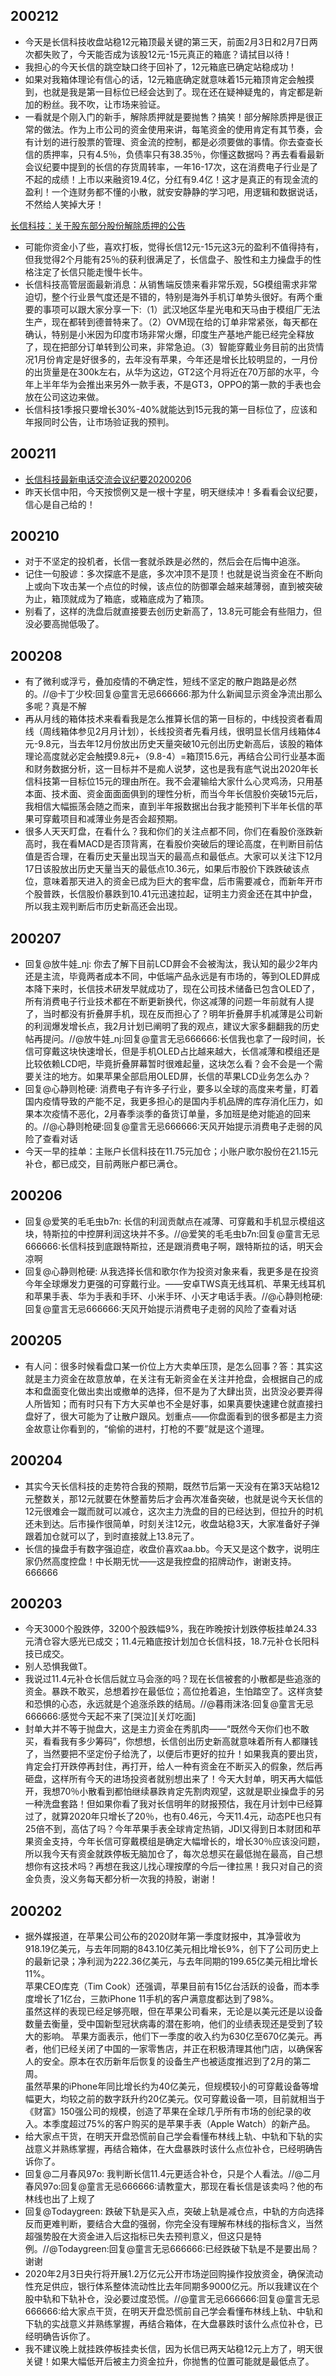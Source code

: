 ## 200212
- 今天是长信科技收盘站稳12元箱顶最关键的第三天，前面2月3日和2月7日两次都失败了，今天能否成为该股12元-15元真正的箱底？请拭目以待！
- 我担心的今天长信的跳空缺口终于回补了，12元箱底已确定站稳成功！
- 如果对我箱体理论有信心的话，12元箱底确定就意味着15元箱顶肯定会触摸到，也就是我是第一目标位已经会达到了。现在还在疑神疑鬼的，肯定都是新加的粉丝。我不吹，让市场来验证。
- 一看就是个刚入门的新手，解除质押就是要抛售？搞笑！部分解除质押是很正常的做法。作为上市公司的资金使用来讲，每笔资金的使用肯定有其节奏，会有计划的进行股票的管理、资金流的控制，都是必须要做的事情。你去查查长信的质押率，只有4.5％，负债率只有38.35％，你懂这数据吗？再去看看最新会议纪要中提到的长信的存货周转率，一年16-17次，这在消费电子行业是了不起的成绩！上市以来融资19.4亿，分红有9.4亿！这才是真正的有现金流的盈利！一个连财务都不懂的小散，就安安静静的学习吧，用逻辑和数据说话，不然给人笑掉大牙！  

[长信科技：关于股东部分股份解除质押的公告](http://static.cninfo.com.cn/finalpage/2020-02-12/1207301686.PDF)  
- 可能你资金小了些，喜欢打板，觉得长信12元-15元这3元的盈利不值得持有，但我觉得2个月能有25％的获利很满足了，长信盘子、股性和主力操盘手的性格注定了长信只能走慢牛长牛。  
- 长信科技高管层面最新消息：从销售端反馈来看非常乐观，5G模组需求非常迫切，整个行业景气度还是不错的，特别是海外手机订单势头很好。有两个重要的事项可以跟大家分享一下:（1）武汉地区华星光电和天马由于模组厂无法生产，现在都转到德普特来了。（2）OVM现在给的订单非常紧张，每天都在确认，特别是小米因为印度市场非常火爆，印度生产基地产能已经完全释放了，现在把部分订单转到公司来，非常急迫。（3）智能穿戴业务目前的出货情况1月份肯定是好很多的，去年没有苹果，今年还是增长比较明显的，一月份的出货量是在300k左右，从华为这边，GT2这个月将近在70万部的水平，今年上半年华为会推出来另外一款手表，不是GT3，OPPO的第一款的手表也会放在公司这边来做。  
- 长信科技1季报只要增长30%-40%就能达到15元我的第一目标位了，应该和年报同时公告，让市场验证我的预判。

## 200211
- [长信科技最新电话交流会议纪要20200206](.\300088\长信科技最新电话交流会议纪要20200206.md)
- 昨天长信中阳，今天按惯例又是一根十字星，明天继续冲！多看看会议纪要，信心是自己给的！

## 200210
- 对于不坚定的投机者，长信一套就杀跌是必然的，然后会在后悔中追涨。
- 记住一句股谚：多次探底不是底，多次冲顶不是顶！也就是说当资金在不断向上或向下攻击某一个点位的时候，该点位的防御罩会越来越薄弱，直到被突破为止，箱顶就成为了箱底，或箱底成为了箱顶。
- 别看了，这样的洗盘后就直接要去创历史新高了，13.8元可能会有些阻力，但没必要高抛低吸了。

## 200208
- 有了微利或浮亏，叠加疫情的不确定性，短线不坚定的散户跑路是必然的。//@卡丁少校:回复@童言无忌666666:那为什么新闻显示资金净流出那么多呢？真是不解
- 再从月线的箱体技术来看看我是怎么推算长信的第一目标的，中线投资者看周线（周线箱体参见2月月计划），长线投资者先看月线，很明显长信月线箱体4元-9.8元，当去年12月份放出历史天量突破10元创出历史新高后，该股的箱体理论高度就必定会触摸9.8元+（9.8-4）=箱顶15.6元，再结合公司行业基本面和财务数据分析，这一目标并不是痴人说梦，这也是我有底气说出2020年长信科技第一目标位15元的理由所在。我不会灌输给大家什么心灵鸡汤，只用基本面、技术面、资金面面面俱到的理性分析，而当今年长信股价突破15元后，我相信大幅振荡会随之而来，直到半年报数据出台我才能预判下半年长信的苹果可穿戴项目和减薄业务是否会超预期。
- 很多人天天盯盘，在看什么？我和你们的关注点都不同，你们在看股价涨跌新高时，我在看MACD是否顶背离，在看股价突破后的理论高度，在判断目前估值是否合理，在看历史天量出现当天的最高点和最低点。大家可以关注下12月17日该股放出历史天量当天的最低点10.36元，如果后市股价下跌跌破该点位，意味着那天进入的资金已成为巨大的套牢盘，后市需要减仓，而新年开市个股普跌，长信股价暴跌到10.41元迅速拉起，证明主力资金还在其中护盘，所以我主观判断后市历史新高还会出现。

## 200207
- 回复@放牛娃_nj: 你去了解下目前LCD屛会不会被淘汰，我认知的最少2年内还是主流，毕竟两者成本不同，中低端产品永远是有市场的，等到OLED屛成本降下来时，长信技术研发早就成功了，现在公司技术储备已包含OLED了，所有消费电子行业技术都在不断更新换代，你这减薄的问题一年前就有人提了，当时都没有折叠屏手机，现在反而担心了？明年折叠屏手机减薄是公司新的利润爆发增长点，我2月计划已阐明了我的观点，建议大家多翻翻我的历史帖再提问。//@放牛娃_nj:回复@童言无忌666666:长信我也拿了一段时间，长信可穿戴这块快速增长，但是手机OLED占比越来越大，长信减薄和模组还是比较依赖LCD吧，毕竟折叠屏幕暂时很难起量，这块怎么看？会不会是一个需要关注的地方。如果苹果全部启用OLED屏，长信的苹果LCD业务怎么办？
- 回复@心静则枪硬: 消费电子有许多子行业，要多以全球的高度来考量，盯着国内疫情导致的产能不足，我更多担心的是国内手机品牌的库存消化压力，如果本次疫情不恶化，2月春季淡季的备货订单量，多加班是绝对能追的回来的。//@心静则枪硬:回复@童言无忌666666:天风开始提示消费电子走弱的风险了查看对话
- 今天一早的挂单：主账户长信科技在11.75元加仓；小账户歌尔股份在21.15元补仓，都已成交，目前两账户都已满仓。

## 200206
- 回复@爱笑的毛毛虫b7n: 长信的利润贡献点在减薄、可穿戴和手机显示模组这块，特斯拉的中控屏利润这块并不多。//@爱笑的毛毛虫b7n:回复@童言无忌666666:长信科技到底跟特斯拉，还是跟消费电子啊，跟特斯拉的话，明天会凉啊
- 回复@心静则枪硬: 从我选择长信和歌尔作为投资对象来看，我更多是在投资今年全球爆发力更强的可穿戴行业。——安卓TWS真无线耳机、苹果无线耳机和苹果手表、华为手表和手环、小米手环、小天才电话手表。//@心静则枪硬:回复@童言无忌666666:天风开始提示消费电子走弱的风险了查看对话

## 200205
- 有人问：很多时候看盘口某一价位上方大卖单压顶，是怎么回事？答：其实这就是主力资金在故意放单，在关注有无新资金在关注并抢盘，会根据自己的成本和盘面变化做出卖出或撤单的选择，但不是为了大肆出货，出货没必要弄得人所皆知；而有时只有下方大买单也不全是好事，如果真要快速建仓就直接扫盘好了，很大可能为了让散户跟风。划重点——你盘面看到的很多都是主力资金故意让你看到的，“偷偷的进村，打枪的不要”就是这个道理。

## 200204
- 其实今天长信科技的走势符合我的预期，既然节后第一天没有在第3天站稳12元整数关，那12元就要在休整蓄势后才会再次准备突破，也就是说今天长信的12元很难会一蹴而就可以减仓，这次主力洗盘的目的已经达到，但拉升的时机还未到达。后市操作很简单，时刻关注12元，收盘站稳3天，大家准备好子弹跟着加仓就可以了，到时直接就上13.8元了。
- 长信的操盘手有数字强迫症，收盘价喜欢aa.bb。今天又是这个数字，说明庄家仍然高度控盘！中长期无忧——这是我控盘的招牌动作，谢谢支持。666666

## 200203
- 今天3000个股跌停，3200个股跌幅9%，我在昨晚按计划跌停板挂单24.33元清仓容大感光已成交；11.4元箱底按计划加仓长信科技，18.7元补仓长阳科技已成交。
- 别人恐惧我做T。
- 我说过11.4元补仓长信后就立马会涨的吗？现在长信被套的小散都是些追涨的资金。暴跌不敢买，总想着抄在最低位；高位抢着追，生怕踏空了。这样贪婪和恐惧的心态，永远就是个追涨杀跌的结局。//@暮雨沫洛:回复@童言无忌666666:感觉今天起不来了[哭泣][关灯吃面]
- 封单大并不等于抛盘大，这是主力资金在秀肌肉——“既然今天你们也不敢买，看看我有多少筹码”，你想想，长信创出历史新高就意味着所有人都赚钱了，当然要把不坚定份子给洗了，以便后市更好的拉升！如果我真的要出货，肯定会打开跌停再封住，再打开，给人一种有资金在不断买入的假象，然后再砸盘，这样所有今天的进场投资者就别想出来了！今天大封单，明天再大幅低开，我想70％小散看到都怕继续暴跌肯定先割肉观望，这就是职业操盘手的另一种洗盘套路！但如果你看了我对长信明年的财报预估，我在月计划中已经算过了，就算2020年只增长了20％，也有0.46元，今天11.4元，动态PE也只有25倍不到，高估了吗？今年苹果手表全球肯定热销，JDI又得到日本财团和苹果资金支持，今年长信可穿戴模组是确定大幅增长的，增长30％应该没问题，所以我今天有资金就跌停板无脑加仓了，每次总想买在最低抛在最高，自己想想你有这技术吗？再想在我这儿找心理按摩的今后一律拉黑！我只对自己的资金负责，没义务每天都分析一次我的持股，谢谢！

## 200202
- 据外媒报道，在苹果公司公布的2020财年第一季度财报中，其净营收为918.19亿美元，与去年同期的843.10亿美元相比增长9%，创下了公司历史上的最新记录；净利润为222.36亿美元，与去年同期的199.65亿美元相比增长11%。  
苹果CEO库克（Tim Cook）还强调，苹果目前有15亿台活跃的设备，而本季度增长了1亿台，三款iPhone 11手机的客户满意度都达到了98%。  
虽然这样的表现已经足够亮眼，但在苹果公司看来，无论是以美元还是以设备数量去衡量，受中国新型冠状病毒的潜在影响，他们的业绩表现还是受到了较大的影响。
苹果方面表示，他们下一季度的收入约为630亿至670亿美元。再者，他们已经关闭了中国的一家零售店，并正在积极清理其他门店，以确保客人的安全。原本在农历新年后恢复的设备生产也被适度推迟到了2月的第二周。  
虽然苹果的iPhone年同比增长约为40亿美元，但规模较小的可穿戴设备等增幅更大，均较之前的数字跃升约20亿美元。仅可穿戴设备一项，目前就相当于《财富》150强公司的规模，创造了苹果在全球几乎所有市场的创纪录的收入。本季度超过75%的客户购买的是苹果手表（Apple Watch）的新产品。
- 给大家点干货，在明天开盘恐慌前自己学会看懂布林线上轨、中轨和下轨的实战意义并熟练掌握，再结合箱体，在大盘暴跌时该什么点位补仓，已经明确告诉你了。
- 回复@二月春风97o: 我判断长信11.4元更适合补仓，只是个人看法。//@二月春风97o:回复@童言无忌666666:请教童大，那现在看长信是该卖吗？他的布林线也出了上规了
- 回复@Todaygreen: 跌破下轨是买入点，突破上轨是减仓点，中轨的方向选择反而更难判断，要结合大盘的强弱，你完全没有理解布林线的指标含义，当然超强势股在大资金进入后这指标已失去预判意义，但这只是特例。//@Todaygreen:回复@童言无忌666666:已经跌破下轨是不是要出局？谢谢
- 2020年2月3日央行将开展1.2万亿元公开市场逆回购操作投放资金，确保流动性充足供应，银行体系整体流动性比去年同期多9000亿元。所以我建议在个股中轨和下轨补仓，没必要过度恐慌。//@童言无忌666666:回复@童言无忌666666:给大家点干货，在明天开盘恐慌前自己学会看懂布林线上轨、中轨和下轨的实战意义并熟练掌握，再结合箱体，在大盘暴跌时该什么点位补仓，已经明确告诉你了。
- 我不建议晚上就挂跌停板挂卖长信，因为长信已两天站稳12元上方了，明天很关键！如果大幅低开后被主力资金拉升，你抛售的位置可能就是最低点了。

